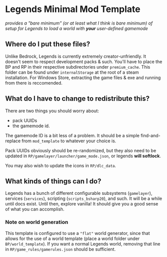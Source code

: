 # Legends Minimal Mod Template
*provides a "bare minimum" (or at least what I think is bare minimum) of setup for Legends to load a world with **your** user-defined gamemode*

## Where do I put these files? 
Unlike Bedrock, Legends is currently extremely creator-unfriendly. It doesn't seem to respect development packs & such. You'll
have to place the BP and RP in their respective subdirectories under `premium_cache`. This folder can be found under `internalStorage` at the root of a steam installation. For Windows Store, extracting the game files & exe and running from there is reccomended.

## What do I have to change to redistribute this?
There are two things you should worry about:
- pack UUIDs
- the gamemode id.

The gamemode ID is a bit less of a problem. It should be a simple find-and-replace from `mod_template` to whatever your choice is.

Pack UUIDs obviously should be re-randomized, but they also need to be updated in `RP/gamelayer/launcher/game_mode.json`, or legends **will softlock**. 

You may also wish to update the icons in `RP/dlc_data`.

## What kinds of things can I do?
Legends has a bunch of different configurable subsystems (`gamelayer`), services (`services`), scripting (`scripts_bsharp20`), and such. 
It will be a while until docs exist. Until then, explore vanilla! It should give you a good sense of what you can accomplish.

### Note on world generation
This template is configured to use a `"flat"` world generator, since that allows for the use of a world template (place a world folder under `BP/world_template`). If you want a normal Legends world, removing that line in `RP/game_rules/gamerules.json` should be sufficient.
